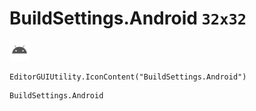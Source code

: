 # BuildSettings.Android `32x32`
<img src="/img/BuildSettings.Android.png" width=32 height=32>

``` CSharp
EditorGUIUtility.IconContent("BuildSettings.Android")
```
```
BuildSettings.Android
```
